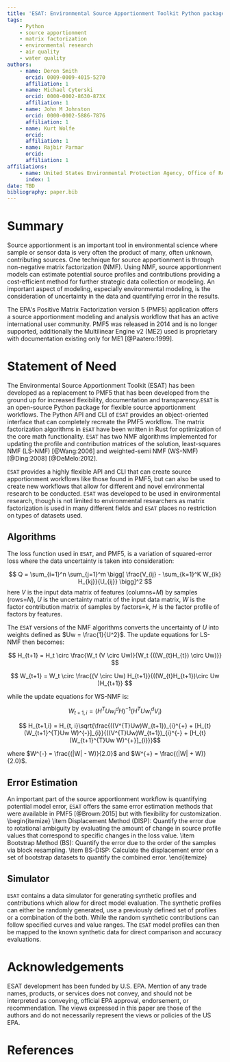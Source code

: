 ```yaml
---
title: 'ESAT: Environmental Source Apportionment Toolkit Python package'
tags: 
    - Python
    - source apportionment
    - matrix factorization
    - environmental research
    - air quality
    - water quality
authors:
    - name: Deron Smith
      orcid: 0009-0009-4015-5270
      affiliation: 1
    - name: Michael Cyterski
      orcid: 0000-0002-8630-873X
      affiliation: 1
    - name: John M Johnston
      orcid: 0000-0002-5886-7876
      affiliation: 1
    - name: Kurt Wolfe
      orcid: 
      affiliation: 1
    - name: Rajbir Parmar
      orcid:
      affiliation: 1
affiliations:
    - name: United States Environmental Protection Agency, Office of Research and Development, Center for Environmental Measurement and Modeling
      index: 1
date: TBD
bibliography: paper.bib
---
```


# Summary

Source apportionment is an important tool in environmental science where sample or sensor data is very often the product
of many, often unknown, contributing sources. One technique for source apportionment is through non-negative matrix 
factorization (NMF). Using NMF, source apportionment models can estimate potential source profiles and contributions providing 
a cost-efficient method for further strategic data collection or modeling. An important aspect of modeling, especially 
environmental modeling, is the consideration of uncertainty in the data and quantifying error in the results. 

The EPA's Positive Matrix Factorization version 5 (PMF5) application offers a source apportionment modeling and analysis
workflow that has an active international user community. PMF5 was released in 2014 and is no longer supported, 
additionally the Multilinear Engine v2 (ME2) used is proprietary with documentation existing only for ME1
[@Paatero:1999].  

# Statement of Need

The Environmental Source Apportionment Toolkit (ESAT) has been developed as a replacement to PMF5 that has been 
developed from the ground up for increased flexibility, documentation and transparency.`ESAT` is an open-source Python 
package for flexible source apportionment workflows. The Python API and CLI of `ESAT` provides an object-oriented 
interface that can completely recreate the PMF5 workflow. The matrix factorization algorithms in `ESAT` have been 
written in Rust for optimization of the core math functionality. `ESAT` has two NMF algorithms implemented for updating
the profile and contribution matrices of the solution, least-squares NMF (LS-NMF) [@Wang:2006] and weighted-semi NMF 
(WS-NMF) [@Ding:2008] [@DeMelo:2012]. 

`ESAT` provides a highly flexible API and CLI that can create source apportionment workflows like those found in PMF5, 
but can also be used to create new workflows that allow for different and novel environmental research to be conducted. 
`ESAT` was developed to be used in environmental research, though is not limited to environmental researchers as matrix
factorization is used in many different fields and `ESAT` places no restriction on types of datasets used.

## Algorithms
The loss function used in `ESAT`, and PMF5, is a variation of squared-error loss where the data uncertainty is taken into
consideration:

$$ 
Q = \sum_{i=1}^n \sum_{j=1}^m \bigg[ \frac{V_{ij} - \sum_{k=1}^K W_{ik} H_{kj}}{U_{ij}} \bigg]^2 
$$
here $V$ is the input data matrix of features (columns=$M$) by samples (rows=$N$), $U$ is the uncertainty matrix of the 
input data matrix, $W$ is the factor contribution matrix of samples by factors=$k$, $H$ is the factor profile of 
factors by features.

The `ESAT` versions of the NMF algorithms converts the uncertainty of $U$ into weights defined as $Uw = \frac{1}{U^2}$. 
The update equations for LS-NMF then becomes:

$$ H_{t+1} = H_t \circ \frac{W_t (V \circ Uw)}{W_t {((W_{t}H_{t}) \circ Uw)}} $$

$$ W_{t+1} = W_t \circ \frac{(V \circ Uw) H_{t+1}}{((W_{t}H_{t+1})\circ Uw )H_{t+1}} $$

while the update equations for WS-NMF is:

$$ W_{t+1,i} = (H^{T}Uw_{i}^{d}H)^{-1}(H^{T}Uw_{i}^{d}V_{i})$$

$$ H_{t+1,i} = H_{t, i}\sqrt{\frac{((V^{T}Uw)W_{t+1})_{i}^{+} + [H_{t}(W_{t+1}^{T}Uw W)^{-}]_{i}}{((V^{T}Uw)W_{t+1})_{i}^{-} + [H_{t}(W_{t+1}^{T}Uw W)^{+}]_{i}}}$$

where $W^{-} = \frac{(|W| - W)}{2.0}$ and $W^{+} = \frac{(|W| + W)}{2.0}$.

## Error Estimation
An important part of the source apportionment workflow is quantifying potential model error, `ESAT` offers the same error estimation
methods that were available in PMF5 [@Brown:2015] but with flexibility for customization.
\begin{itemize}
    \item Displacement Method (DISP): Quantify the error due to rotational ambiguity by evaluating the amount of change in source profile values that correspond to specific changes in the loss value. 
    \item Bootstrap Method (BS): Quantify the error due to the order of the samples via block resampling. 
    \item BS-DISP: Calculate the displacement error on a set of bootstrap datasets to quantify the combined error.
\end{itemize}

## Simulator
`ESAT` contains a data simulator for generating synthetic profiles and contributions which allow for direct model evaluation. 
The synthetic profiles can either be randomly generated, use a previously defined set of profiles or a combination of the both. 
While the random synthetic contributions can follow specified curves and value ranges. The `ESAT` model profiles can then 
be mapped to the known synthetic data for direct comparison and accuracy evaluations. 

# Acknowledgements
ESAT development has been funded by U.S. EPA.  Mention of any trade names, products, or services does not convey, and 
should not be interpreted as conveying, official EPA approval, endorsement, or recommendation. The views expressed in 
this paper are those of the authors and do not necessarily represent the views or policies of the US EPA.

# References